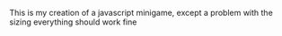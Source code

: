 This is my creation of a javascript minigame, except a problem with the sizing everything should work fine
